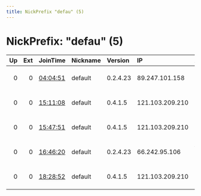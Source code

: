 ```yaml
---
title: NickPrefix "defau" (5)
---
```


# NickPrefix: "defau" (5)

|   Up |   Ext | JoinTime                                                                                            | Nickname   | Version   | IP              | AS                                | CC   |   ORp |   Dirp | OS      | Contact   |   eFamMembers |
|-----:|------:|:----------------------------------------------------------------------------------------------------|:-----------|:----------|:----------------|:----------------------------------|:-----|------:|-------:|:--------|:----------|--------------:|
|    0 |     0 | [04:04:51](https://metrics.torproject.org/rs.html#details/A4AAF8A50116E2953F7206B10622F35D83FD122B) | default    | 0.2.4.23  | 89.247.101.158  | 1&amp;1 Versatel Deutschland GmbH | de   |   443 |   9030 | Windows | None      |             1 |
|    0 |     0 | [15:11:08](https://metrics.torproject.org/rs.html#details/38570A56373CCA79820F08ADCF0071C67D34097D) | default    | 0.4.1.5   | 121.103.209.210 | So-net Entertainment Corporation  | jp   | 53869 |      0 | Windows | None      |             1 |
|    0 |     0 | [15:47:51](https://metrics.torproject.org/rs.html#details/E65CD41E03D915105817C32FC9D6D42672420827) | default    | 0.4.1.5   | 121.103.209.210 | So-net Entertainment Corporation  | jp   | 53869 |      0 | Windows | None      |             1 |
|    0 |     0 | [16:46:20](https://metrics.torproject.org/rs.html#details/8BEADC2A49918239C409614454CB86608BFE58D9) | default    | 0.2.4.23  | 66.242.95.106   | Arvig Enterprises Inc.            | us   |   443 |   9030 | Windows | None      |             1 |
|    0 |     0 | [18:28:52](https://metrics.torproject.org/rs.html#details/31E865573B77811D4CDCDB1B2C8B6B4FDB6CE8E0) | default    | 0.4.1.5   | 121.103.209.210 | So-net Entertainment Corporation  | jp   | 53869 |      0 | Windows | None      |             1 |

